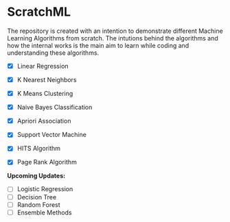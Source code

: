 # ScratchML

The repository is created with an intention to demonstrate different Machine Learning Algorithms from scratch. The intutions behind the algorithms and how the internal works is the main aim to learn while coding and understanding these algorithms.

- [x] Linear Regression
- [x] K Nearest Neighbors
- [x] K Means Clustering
- [x] Naive Bayes Classification
- [x] Apriori Association
- [x] Support Vector Machine
- [x] HITS Algorithm
- [x] Page Rank Algorithm


**Upcoming Updates:**
- [ ] Logistic Regression
- [ ] Decision Tree
- [ ] Random Forest
- [ ] Ensemble Methods
